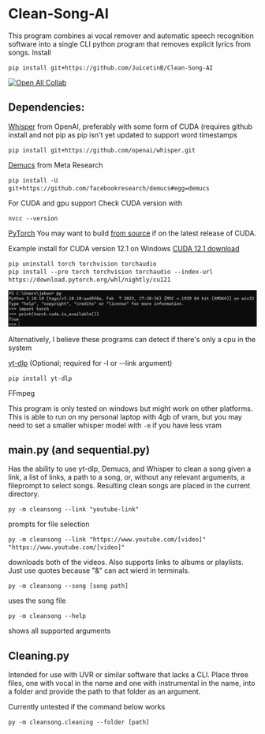 # Clean-Song-AI
This program combines ai vocal remover and automatic speech recognition software into a single CLI python program that removes explicit lyrics from songs.
Install
```
pip install git+https://github.com/JuicetinB/Clean-Song-AI
```
[![Open All Collab](https://colab.research.google.com/assets/colab-badge.svg)](https://colab.research.google.com/github/JuicetinB/Clean-Song-AI/blob/main/Clean.ipynb)
## Dependencies:
[Whisper](https://github.com/openai/whisper) from OpenAI, preferably with some form of CUDA (requires github install and not pip as pip isn't yet updated to support word timestamps
```
pip install git+https://github.com/openai/whisper.git
```
[Demucs](https://github.com/facebookresearch/demucs) from Meta Research
```
pip install -U git+https://github.com/facebookresearch/demucs#egg=demucs
```
For CUDA and gpu support
Check CUDA version with 
```
nvcc --version
```
[PyTorch](https://pytorch.org/get-started/locally/)
You may want to build [from source](https://github.com/pytorch/pytorch#from-source) if on the latest release of CUDA.

Example install for CUDA version 12.1 on Windows
[CUDA 12.1 download](https://developer.nvidia.com/cuda-12-1-0-download-archive)
```
pip uninstall torch torchvision torchaudio
pip install --pre torch torchvision torchaudio --index-url https://download.pytorch.org/whl/nightly/cu121
```
![PyTorch CUDA check](https://github.com/JuicetinB/Clean-Song-AI/blob/main/Screenshot%202023-06-27%20114902.png)

Alternatively, I believe these programs can detect if there's only a cpu in the system

[yt-dlp](https://github.com/yt-dlp) (Optional; required for -l or --link argument)
```
pip install yt-dlp
```
FFmpeg

This program is only tested on windows but might work on other platforms. This is able to run on my personal laptop with 4gb of vram, but you may need to set a smaller whisper model with `-m` if you have less vram

## __main__.py (and sequential.py)
Has the ability to use yt-dlp, Demucs, and Whisper to clean a song given a link, a list of links, a path to a song, or, without any relevant arguments, a fileprompt to select songs. Resulting clean songs are placed in the current directory.
```
py -m cleansong --link "youtube-link"
```
prompts for file selection
```
py -m cleansong --link "https://www.youtube.com/[video]" "https://www.youtube.com/[video]"
```
downloads both of the videos. Also supports links to albums or playlists. Just use quotes because "&" can act wierd in terminals.
```
py -m cleansong --song [song path]
```
uses the song file
```
py -m cleansong --help
```
shows all supported arguments

## Cleaning.py
Intended for use with UVR or similar software that lacks a CLI.
Place three files, one with vocal in the name and one with instrumental in the name, into a folder and provide the path to that folder as an argument.

Currently untested if the command below works
```
py -m cleansong.cleaning --folder [path]
```
